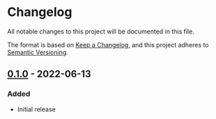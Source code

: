 # Changelog
All notable changes to this project will be documented in this file.

The format is based on [Keep a Changelog](https://keepachangelog.com/en/1.0.0/),
and this project adheres to [Semantic Versioning](https://semver.org/spec/v2.0.0.html).

## [0.1.0] - 2022-06-13
### Added
- Initial release

[0.1.0]: https://github.com/olivierlacan/keep-a-changelog/releases/tag/v0.1.0
